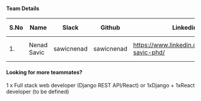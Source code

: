#### Team Details
| S.No | Name        |    Slack    | Github     | Linkedin                                     | Role            | Team Lead | Account Number |
|------|-------------|:-----------:|------------|----------------------------------------------|-----------------|-----------|----------------|
| 1.   | Nenad Savic | sawicnenad  | sawicnenad | https://www.linkedin.com/in/nenad-savic-phd/ | Head Of Project |    Yes    |        0f158b9d9b476c9bbec7fbfb769887bfc8fa5cd6a22e2d03363b683503ee39a1       |



#### Looking for more teammates?
1 x Full stack web developer (Django REST API/React) or 1xDjango + 1xReact developer
(to be defined)
